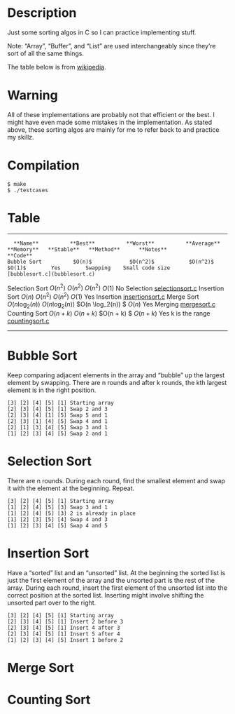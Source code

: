 Description
===========

Just some sorting algos in C so I can practice implementing stuff.

Note: “Array”, “Buffer”, and “List” are used interchangeably since
they’re sort of all the same things.

The table below is from
[wikipedia](https://en.wikipedia.org/wiki/Sorting_algorithm).

Warning
=======

All of these implementations are probably not that efficient or the
best. I might have even made some mistakes in the implementation. As
stated above, these sorting algos are mainly for me to refer back to and
practice my skillz.

Compilation
===========

``` {.console}
$ make
$ ./testcases
```

Table
=====

  ---------------- ------------------ ------------------ ------------------- ------------ ------------ ------------ ----------------- ------------------------------------
      **Name**          **Best**          **Worst**          **Average**      **Memory**   **Stable**   **Method**      **Notes**                   **Code**
    Bubble Sort          $O(n)$            $O(n^2)$           $O(n^2)$          $O(1)$        Yes        Swapping    Small code size      [bubblesort.c](bubblesort.c)
   Selection Sort       $O(n^2)$           $O(n^2)$           $O(n^2)$          $O(1)$         No       Selection                      [selectionsort.c](selectionsort.c)
   Insertion Sort        $O(n)$            $O(n^2)$           $O(n^2)$          $O(1)$        Yes       Insertion                      [insertionsort.c](insertionsort.c)
     Merge Sort     $O(n \log_2(n))$   $O(n \log_2(n))$   $O(n \log_2(n)) $     $O(n)$        Yes        Merging                           [mergesort.c](mergesort.c)
   Counting Sort       $O(n + k)$         $O(n + k)$         $O(n + k) $      $O(n + k)$      Yes                    k is the range     [countingsort.c](countingsort.c)
  ---------------- ------------------ ------------------ ------------------- ------------ ------------ ------------ ----------------- ------------------------------------

Bubble Sort
===========

Keep comparing adjacent elements in the array and “bubble” up the
largest element by swapping. There are n rounds and after k rounds, the
kth largest element is in the right position.

    [3] [2] [4] [5] [1] Starting array
    [2] [3] [4] [5] [1] Swap 2 and 3
    [2] [3] [4] [1] [5] Swap 5 and 1
    [2] [3] [1] [4] [5] Swap 4 and 1
    [2] [1] [3] [4] [5] Swap 3 and 1
    [1] [2] [3] [4] [5] Swap 2 and 1

Selection Sort
==============

There are n rounds. During each round, find the smallest element and
swap it with the element at the beginning. Repeat.

    [3] [2] [4] [5] [1] Starting array
    [1] [2] [4] [5] [3] Swap 3 and 1
    [1] [2] [4] [5] [3] 2 is already in place
    [1] [2] [3] [5] [4] Swap 4 and 3
    [1] [2] [3] [4] [5] Swap 4 and 5

Insertion Sort
==============

Have a “sorted” list and an “unsorted” list. At the beginning the sorted
list is just the first element of the array and the unsorted part is the
rest of the array. During each round, insert the first element of the
unsorted list into the correct position at the sorted list. Inserting
might involve shifting the unsorted part over to the right.

    [3] [2] [4] [5] [1] Starting array
    [2] [3] [4] [5] [1] Insert 2 before 3
    [2] [3] [4] [5] [1] Insert 4 after 3
    [2] [3] [4] [5] [1] Insert 5 after 4
    [1] [2] [3] [4] [5] Insert 1 before 2

Merge Sort
==========

Counting Sort
=============
